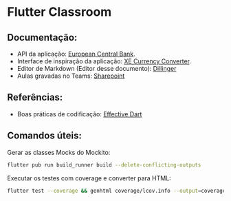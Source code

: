 # Flutter Classroom

## Documentação:

- API da aplicação: [European Central Bank](https://www.frankfurter.app/docs/#currencies).
- Interface de inspiração da aplicação: [XE Currency Converter](https://www.xe.com/currencyconverter/).
- Editor de Markdown (Editor desse documento): [Dillinger](https://dillinger.io/)
- Aulas gravadas no Teams: [Sharepoint](https://extremedigital.sharepoint.com/:f:/s/LABInivaesEDS/Ei4zsMIEHF1Pk5yvAWhYmsEBTl3Ifrde4-fUrScIN8Oyig?e=2vzrNv)

## Referências:

- Boas práticas de codificação: [Effective Dart](https://dart.dev/guides/language/effective-dart/usage)

## Comandos úteis:

Gerar as classes Mocks do Mockito:

```sh
flutter pub run build_runner build --delete-conflicting-outputs
```

Executar os testes com coverage e converter para HTML:

```sh
flutter test --coverage && genhtml coverage/lcov.info --output=coverage
```
